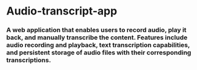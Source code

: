 # Audio-transcript-app
### A web application that enables users to record audio, play it back, and manually transcribe the content. Features include audio recording and playback, text transcription capabilities, and persistent storage of audio files with their corresponding transcriptions.
